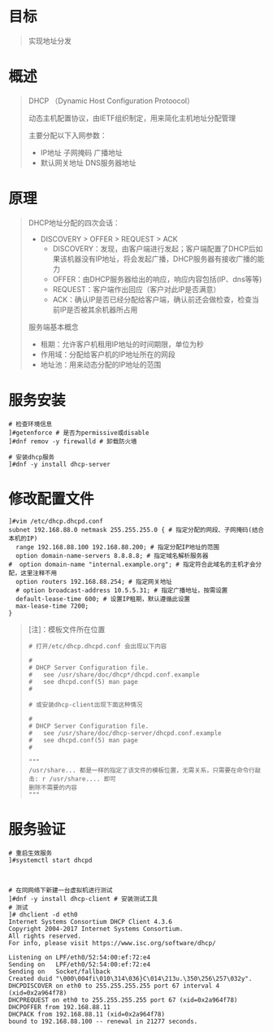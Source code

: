 # 目标

> 实现地址分发

# 概述

> DHCP （Dynamic Host Configuration Protoocol）
>
> 动态主机配置协议，由IETF组织制定，用来简化主机地址分配管理
>
> 主要分配以下入网参数：
>
> + IP地址 子网掩码 广播地址
> + 默认网关地址 DNS服务器地址

# 原理

> DHCP地址分配的四次会话：
>
> + DISCOVERY > OFFER > REQUEST > ACK
>   + DISCOVERY：发现，由客户端进行发起；客户端配置了DHCP后如果该机器没有IP地址，将会发起广播，DHCP服务器有接收广播的能力
>   + OFFER：由DHCP服务器给出的响应，响应内容包括(IP、dns等等)
>   + REQUEST：客户端作出回应（客户对此IP是否满意）
>   + ACK：确认IP是否已经分配给客户端，确认前还会做检查，检查当前IP是否被其余机器所占用
>
> 服务端基本概念
>
> + 租期：允许客户机租用IP地址的时间期限，单位为秒
> + 作用域：分配给客户机的IP地址所在的网段
> + 地址池：用来动态分配的IP地址的范围

# 服务安装

```shell
# 检查环境信息
]#getenforce # 是否为permissive或disable
]#dnf remov -y firewalld # 卸载防火墙

# 安装dhcp服务
]#dnf -y install dhcp-server
```

# 修改配置文件

```shell
]#vim /etc/dhcp.dhcpd.conf
subnet 192.168.88.0 netmask 255.255.255.0 { # 指定分配的网段、子网掩码(结合本机的IP)
  range 192.168.88.100 192.168.88.200; # 指定分配IP地址的范围
  option domain-name-servers 8.8.8.8; # 指定域名解析服务器
#  option domain-name "internal.example.org"; # 指定符合此域名的主机才会分配，这里注释不用
  option routers 192.168.88.254; # 指定网关地址
  # option broadcast-address 10.5.5.31; # 指定广播地址，按需设置
  default-lease-time 600; # 设置IP租期，默认遵循此设置
  max-lease-time 7200;
} 
```

> [注]：模板文件所在位置
>
> ```shell
> # 打开/etc/dhcp.dhcpd.conf 会出现以下内容
> 
> #
> # DHCP Server Configuration file.
> #   see /usr/share/doc/dhcp*/dhcpd.conf.example
> #   see dhcpd.conf(5) man page
> #
> 
> # 或安装dhcp-client出现下面这种情况
> 
> #
> # DHCP Server Configuration file.
> #   see /usr/share/doc/dhcp-server/dhcpd.conf.example
> #   see dhcpd.conf(5) man page
> #
> 
> """
> /usr/share... 都是一样的指定了该文件的模板位置，无需关系，只需要在命令行敲击: r /usr/share.... 即可
> 删除不需要的内容
> """
> ```

# 服务验证

```shell
# 重启生效服务
]#systemctl start dhcpd



# 在同网络下新建一台虚拟机进行测试
]#dnf -y install dhcp-client # 安装测试工具
# 测试
]# dhclient -d eth0
Internet Systems Consortium DHCP Client 4.3.6
Copyright 2004-2017 Internet Systems Consortium.
All rights reserved.
For info, please visit https://www.isc.org/software/dhcp/

Listening on LPF/eth0/52:54:00:ef:72:e4
Sending on   LPF/eth0/52:54:00:ef:72:e4
Sending on   Socket/fallback
Created duid "\000\004fi\010\314\036}C\014\213u.\350\256\257\032y".
DHCPDISCOVER on eth0 to 255.255.255.255 port 67 interval 4 (xid=0x2a964f78)
DHCPREQUEST on eth0 to 255.255.255.255 port 67 (xid=0x2a964f78)
DHCPOFFER from 192.168.88.11
DHCPACK from 192.168.88.11 (xid=0x2a964f78)
bound to 192.168.88.100 -- renewal in 21277 seconds.
```

